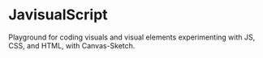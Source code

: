 # JavisualScript

Playground for coding visuals and visual elements experimenting with JS, CSS, and HTML, with Canvas-Sketch.
